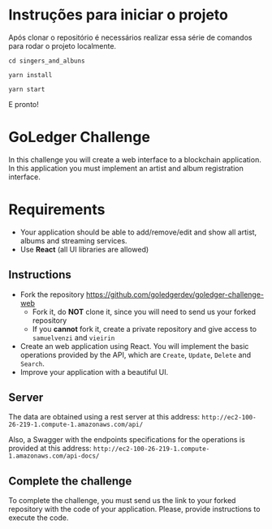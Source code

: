 # Instruções para iniciar o projeto

Após clonar o repositório é necessários realizar essa série de comandos para rodar o projeto localmente.

```
cd singers_and_albuns
```
```
yarn install

yarn start
```
E pronto!

# GoLedger Challenge

In this challenge you will create a web interface to a blockchain application. In this application you must implement an artist and album registration interface.

# Requirements

- Your application should be able to add/remove/edit and show all artist, albums and streaming services.
- Use **React** (all UI libraries are allowed)

## Instructions

- Fork the repository https://github.com/goledgerdev/goledger-challenge-web
    - Fork it, do **NOT** clone it, since you will need to send us your forked repository
    - If you **cannot** fork it, create a private repository and give access to `samuelvenzi` and `vieirin`
- Create an web application using React. You will implement the basic operations provided by the API, which are `Create`, `Update`, `Delete` and `Search`.
- Improve your application with a beautiful UI.

## Server

The data are obtained using a rest server at this address: `http://ec2-100-26-219-1.compute-1.amazonaws.com/api/`

Also, a Swagger with the endpoints specifications for the operations is provided at this address: `http://ec2-100-26-219-1.compute-1.amazonaws.com/api-docs/`

## Complete the challenge

To complete the challenge, you must send us the link to your forked repository with the code of your application. Please, provide instructions to execute the code.
